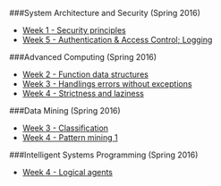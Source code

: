 ###System Architecture and Security (Spring 2016)
- [Week 1 - Security principles](1_System_Architecture_and_Security/Week_1_Security_principles.md)
- [Week 5 - Authentication & Access Control; Logging](1_System_Architecture_and_Security/Week_5_Authentication_access_control_and_logging.md)

###Advanced Computing (Spring 2016)
- [Week 2 - Function data structures](2_Advanced_Computing/Week_2_Function_data_structures.md)
- [Week 3 - Handlings errors without exceptions](2_Advanced_Computing/Week_3_Handlings_errors_without_exceptions.md)
- [Week 4 - Strictness and laziness](2_Advanced_Computing/Week_4_Strictness_and_laziness.md)

###Data Mining (Spring 2016)
- [Week 3 - Classification](3_Data_Mining/Week_3_Classification.md)
- [Week 4 - Pattern mining 1](3_Data_Mining/Week_4_Pattern_Mining_1.md)

###Intelligent Systems Programming (Spring 2016)
- [Week 4 - Logical agents](4_Intelligent_Systems_Programming/Week_4_Logical_agents.md)